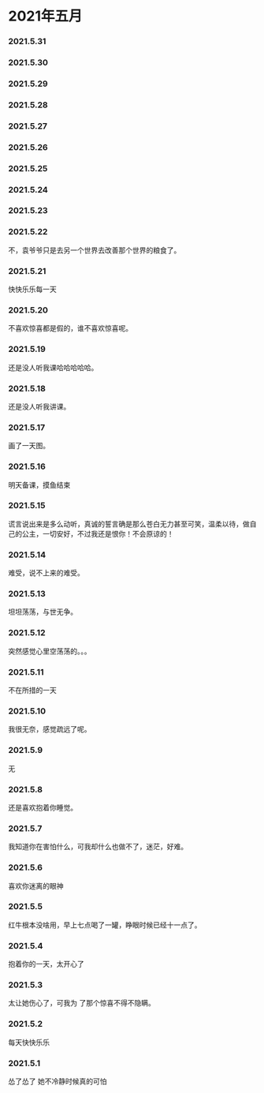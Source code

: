 # 2021年五月

### 2021.5.31 
### 2021.5.30 
### 2021.5.29 
### 2021.5.28 
### 2021.5.27
### 2021.5.26 
### 2021.5.25 
### 2021.5.24 
### 2021.5.23 
### 2021.5.22 
不，袁爷爷只是去另一个世界去改善那个世界的粮食了。
### 2021.5.21 
快快乐乐每一天
### 2021.5.20
不喜欢惊喜都是假的，谁不喜欢惊喜呢。 
### 2021.5.19 
还是没人听我课哈哈哈哈哈。
### 2021.5.18
还是没人听我讲课。
### 2021.5.17 
画了一天图。 
### 2021.5.16
明天备课，摸鱼结束
### 2021.5.15
谎言说出来是多么动听，真诚的誓言确是那么苍白无力甚至可笑，温柔以待，做自己的公主，一切安好，不过我还是恨你！不会原谅的！
### 2021.5.14
难受，说不上来的难受。
### 2021.5.13
坦坦荡荡，与世无争。
### 2021.5.12
突然感觉心里空荡荡的。。。
### 2021.5.11
不在所措的一天
### 2021.5.10
我很无奈，感觉疏远了呢。
### 2021.5.9
无
### 2021.5.8
还是喜欢抱着你睡觉。
### 2021.5.7
我知道你在害怕什么，可我却什么也做不了，迷茫，好难。
### 2021.5.6
喜欢你迷离的眼神
### 2021.5.5
红牛根本没啥用，早上七点喝了一罐，睁眼时候已经十一点了。
### 2021.5.4
抱着你的一天，太开心了
### 2021.5.3
太让她伤心了，可我为
了那个惊喜不得不隐瞒。
### 2021.5.2
每天快快乐乐
### 2021.5.1
怂了怂了 她不冷静时候真的可怕
